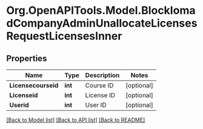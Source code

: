 # Org.OpenAPITools.Model.BlockIomadCompanyAdminUnallocateLicensesRequestLicensesInner

## Properties

Name | Type | Description | Notes
------------ | ------------- | ------------- | -------------
**Licensecourseid** | **int** | Course ID | [optional] 
**Licenseid** | **int** | License ID | [optional] 
**Userid** | **int** | User ID | [optional] 

[[Back to Model list]](../README.md#documentation-for-models) [[Back to API list]](../README.md#documentation-for-api-endpoints) [[Back to README]](../README.md)

